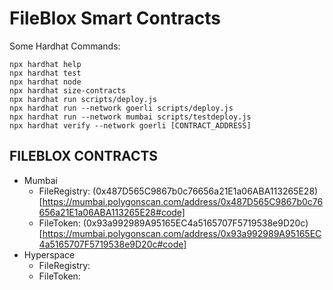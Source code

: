 # FileBlox Smart Contracts

Some Hardhat Commands:

```shell
npx hardhat help
npx hardhat test
npx hardhat node
npx hardhat size-contracts
npx hardhat run scripts/deploy.js
npx hardhat run --network goerli scripts/deploy.js
npx hardhat run --network mumbai scripts/testdeploy.js
npx hardhat verify --network goerli [CONTRACT_ADDRESS]
```

## FILEBLOX CONTRACTS

- Mumbai
  - FileRegistry: (0x487D565C9867b0c76656a21E1a06ABA113265E28)[https://mumbai.polygonscan.com/address/0x487D565C9867b0c76656a21E1a06ABA113265E28#code]
  - FileToken: (0x93a992989A95165EC4a5165707F5719538e9D20c)[https://mumbai.polygonscan.com/address/0x93a992989A95165EC4a5165707F5719538e9D20c#code]
- Hyperspace
  - FileRegistry:
  - FileToken:
